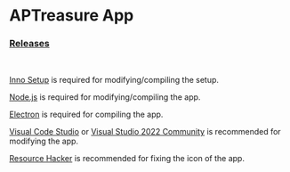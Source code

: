 # APTreasure App

### [Releases]([https://github.com/APTreasure-App/Releases](https://github.com/APTreasure/APTreasure-App/releases))

<br>
 
[Inno Setup](https://jrsoftware.org/isinfo.php) is required for modifying/compiling the setup.
 
[Node.js](https://nodejs.org/en) is required for modifying/compiling the app.
 
[Electron](https://www.electronjs.org) is required for compiling the app.
 
[Visual Code Studio](https://code.visualstudio.com) or [Visual Studio 2022 Community](https://visualstudio.microsoft.com/vs/community/) is recommended for modifying the app.
 
[Resource Hacker](https://www.angusj.com/resourcehacker/) is recommended for fixing the icon of the app.
